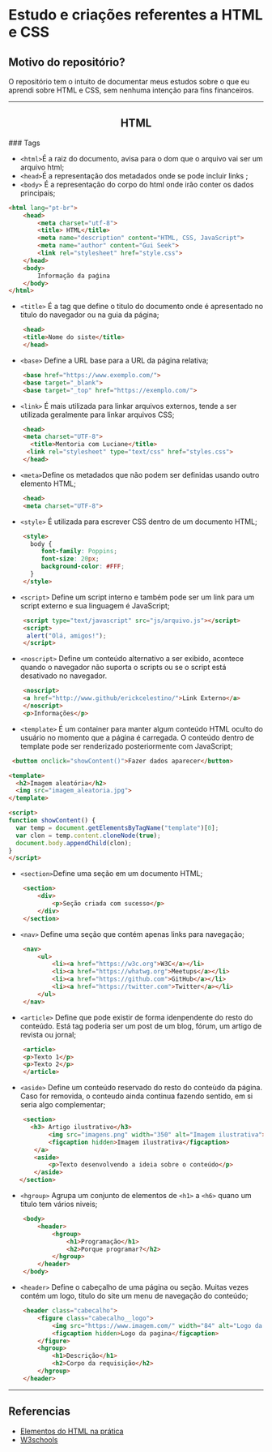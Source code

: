 # Estudo e criações referentes a **HTML** e **CSS**

##  Motivo do repositório?
O repositório tem o intuito de documentar meus estudos sobre o que eu aprendi sobre HTML e CSS, sem nenhuma intenção para fins financeiros.

---
<h2 align="center" ><b>HTML</b></h2>
### Tags

- `<html>`É a raiz do documento, avisa para o dom que o arquivo vai ser um arquivo html;
- `<head>`É a representação dos metadados onde se pode incluir links ;
- `<body>` É a representação do corpo do html onde irão conter os dados principais;

```html
<html lang="pt-br">
    <head>
        <meta charset="utf-8">
        <title> HTML</title>
        <meta name="description" content="HTML, CSS, JavaScript">
        <meta name="author" content="Gui Seek">
        <link rel="stylesheet" href="style.css">
    </head>
    <body>
        Informação da paǵina
    </body>
</html>
```

- `<title>` É a tag que define o titulo do documento onde é apresentado no titulo do navegador ou na guia da página;
```html
    <head>
	<title>Nome do siste</title>
    </head>
```

- `<base>` Define a URL base para a URL da página relativa;
```html
    <base href="https://www.exemplo.com/">
    <base target="_blank">
    <base target="_top" href="https://exemplo.com/">
```

- `<link>` É mais utilizada para linkar arquivos externos, tende a ser utilizada geralmente para linkar arquivos CSS;
```html
    <head>
    <meta charset="UTF-8">
	  <title>Mentoria com Luciane</title>
     <link rel="stylesheet" type="text/css" href="styles.css">             
    </head>
```
- `<meta>`Define os metadados que não podem ser  definidas usando outro elemento HTML;
```html
    <head>
    <meta charset="UTF-8">
```

- `<style>` É utilizada para escrever CSS dentro de um documento HTML;
```html
    <style>
      body {
         font-family: Poppins;
         font-size: 20px;
         background-color: #FFF;
      }
    </style>
```

- `<script>` Define um script interno e também pode ser um link para um script externo e sua linguagem é JavaScript;
```html
    <script type="text/javascript" src="js/arquivo.js"></script>
    <script>
     alert("Olá, amigos!");
    </script>
```

- `<noscript>` Define um conteúdo alternativo a ser exibido, acontece quando o navegador não suporta o scripts ou se o script está desativado no navegador.
```html
    <noscript>
    <a href="http://www.github/erickcelestino/">Link Externo</a>    
    </noscript>
    <p>Informações</p>
```
- `<template>` É um container para manter algum conteúdo HTML oculto do usuário no momento que a página é carregada. O conteúdo dentro de template pode ser renderizado posteriormente com JavaScript;
```html
 <button onclick="showContent()">Fazer dados aparecer</button>

<template>
  <h2>Imagem aleatória</h2>
  <img src="imagem_aleatoria.jpg">
</template>

<script>
function showContent() {
  var temp = document.getElementsByTagName("template")[0];
  var clon = temp.content.cloneNode(true);
  document.body.appendChild(clon);
}
</script> 
```

- `<section>`Define uma seção em um documento HTML;
```html
    <section>
        <div>
            <p>Seção criada com sucesso</p>
        </div>
    </section>
```

- `<nav>` Define uma seção que contém apenas links para navegação;
```html
    <nav>
        <ul>
            <li><a href="https://w3c.org">W3C</a></li>
            <li><a href="https://whatwg.org">Meetups</a></li>
            <li><a href="https://github.com">GitHub</a></li>
            <li><a href="https://twitter.com">Twitter</a></li>
        </ul>
    </nav>
```

- `<article>` Define que pode existir de forma idenpendente do resto do conteúdo. Está tag poderia ser um post de um blog, fórum, um artigo de revista ou jornal;
```html
    <article>
    <p>Texto 1</p>
    <p>Texto 2</p>
    </article>
```

- `<aside>` Define um conteúdo reservado do resto do conteùdo da página. Caso for removida, o conteudo ainda continua fazendo sentido, em si seria algo complementar;
```html
    <section>
      <h3> Artigo ilustrativo</h3>
           <img src="imagens.png" width="350" alt="Imagem ilustrativa">
           <figcaption hidden>Imagem ilustrativa</figcaption>
       </a>
       <aside>
           <p>Texto desenvolvendo a ideia sobre o conteúdo</p>
       </aside>
   </section>

```

- `<hgroup>` Agrupa um conjunto de elementos de `<h1>` a `<h6>` quano um titulo tem vários niveis;
```html
    <body>
        <header>
            <hgroup>
                <h1>Programação</h1>
                <h2>Porque programar?</h2>
            </hgroup>
        </header>
    </body>
```

- `<header>` Define o cabeçalho de uma página ou seção. Muitas vezes contém um logo, titulo do site um menu de navegação do conteúdo;
```html
    <header class="cabecalho">
        <figure class="cabecalho__logo">
            <img src="https://www.imagem.com/" width="84" alt="Logo da pagina">
            <figcaption hidden>Logo da pagina</figcaption>
        </figure>
        <hgroup>
            <h1>Descrição</h1>
            <h2>Corpo da requisição</h2>
        </hgroup>
    </header>

```

---

## Referencias

- <a href="https://guiseek.notion.site/Elementos-do-HTML-na-pr-tica-1f83decf102a4edcbdee81eafefc2175">Elementos do HTML na prática</a>
- <a href="https://www.w3schools.com">W3schools</a>
